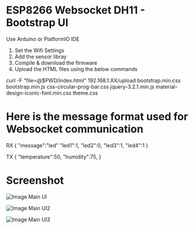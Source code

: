# ESP8266 Websocket DH11 - Bootstrap UI

Use Arduino or PlatformIO IDE 

1. Set the Wifi Settings 
2. Add the sensor libray
3. Compile & download the firmware
3. Upload the HTML files using the below commands




curl -F "file=@$PWD/index.html" 192.168.1.XX/upload
                    bootstrap.min.css
                    bootstrap.min.js
                    css-circular-prog-bar.css
                    jquery-3.2.1.min.js
                    material-design-iconic-font.min.css
                    theme.css
                    
                    
# Here is the message format used for Websocket communication
RX
  {
    "message":"led"
    "led1":1,
    "led2":0,
    "led3":1,
    "led4":1
  }

TX
  {
   "temperature":50,
   "humidity":75,
  }
  
  
  
# Screenshot

![Image Main UI](https://github.com/dvxlab/ESP8266_WebSocket_DH11/blob/main/screenshot/main.png)


![Image Main UI2](https://github.com/dvxlab/ESP8266_WebSocket_DH11/blob/main/screenshot/screenshot.png)


![Image Main UI3](https://github.com/dvxlab/ESP8266_WebSocket_DH11/blob/main/screenshot/settings.png)
